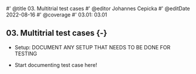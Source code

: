 #' @title 03. Multitrial test cases
#' @editor Johannes Cepicka
#' @editDate 2022-08-16
#' @coverage
#' 03.01: 03.01



## 03. Multitrial test cases {-}


+ Setup: DOCUMENT ANY SETUP THAT NEEDS TO BE DONE FOR TESTING

+ Start documenting test case here!

